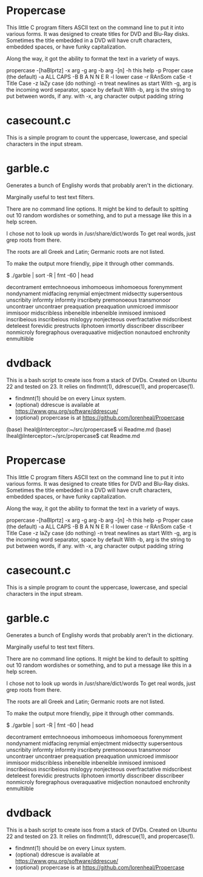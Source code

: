 # Propercase 

This little C program filters ASCII text on the command line to put it into various forms. It was designed to create titles for DVD and Blu-Ray disks. Sometimes the title embedded in a DVD will have cruft characters, embedded spaces, or have funky capitalization.

Along the way, it got the ability to format the text in a variety of ways. 

propercase -[haBlprtz] -x arg -g arg -b arg -[n] 
-h  this help 
-p  Proper case (the default)
-a  ALL CAPS 
-B  B A N N E R 
-l  lower case 
-r  RAnSom caSe 
-t  Title Case 
-z  laZy case (do nothing) 
-n  treat newlines as start 
With -g, arg is the incoming word separator, space by default
With -b, arg is the string to put between words, if any.
with -x, arg character output padding string 

# casecount.c  

This is a simple program to count the uppercase, lowercase, and special characters in the input stream.

# garble.c
  
Generates a bunch of Englishy words that probably aren't in the dictionary.
  
Marginally useful to test text filters.

There are no command line options. It might be kind to default to spitting out 10 random wordishes or something, and to put a message like this in a help screen.
  
I chose not to look up words in /usr/share/dict/words To get real words, just grep roots from there.

The roots are all Greek and Latin; Germanic roots are not listed.
 
To make the output more friendly, pipe it through other commands.

  $ ./garble | sort -R | fmt -60 | head
  
  decontrament emtechnoeous imhomoeous imhomoeous forenymment
  nondynament midfacing renymial emjectment midsectty
  supersentous unscribity informty informty irscribety
  premonoeous transmonoor uncontraer uncontraer preaquation
  preaquation unmicroed immisoor immisoor midscribless
  inbeneible inbeneible inmisoed inmisoed inscribeious
  inscribeious mislogyy nonjecteous overfractative
  midscribest deteleest forevidic prestructs ilphotoen
  irmortly disscribeer disscribeer nonmicroly foregraphous
  overaquaative midjection nonautoed enchronity enmultiible


# dvdback 

This is a bash script to create isos from a stack of DVDs. 
Created on Ubuntu 22 and tested on 23.
It relies on findmnt(1), ddrescue(1), and propercase(1). 

+ findmnt(1) should be on every Linux system.
+ (optional) ddrescue is available at https://www.gnu.org/software/ddrescue/
+ (optional) propercase is at https://github.com/lorenheal/Propercase

(base) lheal@Interceptor:~/src/propercase$ vi Readme.md 
(base) lheal@Interceptor:~/src/propercase$ cat Readme.md 
# Propercase 

This little C program filters ASCII text on the command line to put it
into various forms. It was designed to create titles for DVD and Blu-Ray
disks. Sometimes the title embedded in a DVD will have cruft characters,
embedded spaces, or have funky capitalization.

Along the way, it got the ability to format the text in a variety of ways. 

propercase -[haBlprtz] -x arg -g arg -b arg -[n] 
-h  this help 
-p  Proper case (the default)
-a  ALL CAPS 
-B  B A N N E R 
-l  lower case 
-r  RAnSom caSe 
-t  Title Case 
-z  laZy case (do nothing) 
-n  treat newlines as start 
With -g, arg is the incoming word separator, space by default
With -b, arg is the string to put between words, if any.
with -x, arg character output padding string 

# casecount.c  

This is a simple program to count the uppercase, lowercase, and special
characters in the input stream.

# garble.c
  
Generates a bunch of Englishy words that probably aren't in the dictionary.
  
Marginally useful to test text filters.

There are no command line options. It might be kind to default to spitting
out 10 random wordishes or something, and to put a message like this in
a help screen.

I chose not to look up words in /usr/share/dict/words To get real words,
just grep roots from there.

The roots are all Greek and Latin; Germanic roots are not listed.
 
To make the output more friendly, pipe it through other commands.

  $ ./garble | sort -R | fmt -60 | head
  
  decontrament emtechnoeous imhomoeous imhomoeous forenymment
  nondynament midfacing renymial emjectment midsectty
  supersentous unscribity informty informty irscribety
  premonoeous transmonoor uncontraer uncontraer preaquation
  preaquation unmicroed immisoor immisoor midscribless
  inbeneible inbeneible inmisoed inmisoed inscribeious
  inscribeious mislogyy nonjecteous overfractative
  midscribest deteleest forevidic prestructs ilphotoen
  irmortly disscribeer disscribeer nonmicroly foregraphous
  overaquaative midjection nonautoed enchronity enmultiible


# dvdback 

This is a bash script to create isos from a stack of DVDs. 
Created on Ubuntu 22 and tested on 23.
It relies on findmnt(1), ddrescue(1), and propercase(1). 

+ findmnt(1) should be on every Linux system.
+ (optional) ddrescue is available at https://www.gnu.org/software/ddrescue/
+ (optional) propercase is at https://github.com/lorenheal/Propercase

